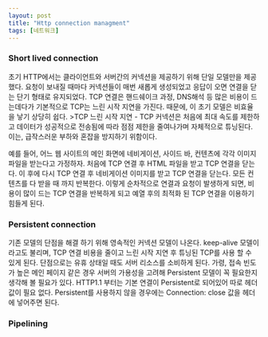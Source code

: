 ```yaml
---
layout: post
title: "Http connection managment"
tags: [네트워크]
---
```


<h3>Short lived connection</h3>
초기 HTTP에서는 클라이언트와 서버간의 커넥션을 제공하기 위해 단일 모델만을 제공했다. 요청이 보내질 때마다 커넥션들이 매번 새롭게 생성되었고 응답이 오면 연결을 닫는 단기 형태로 유지되었다.
TCP 연결은 핸드쉐이크 과정, DNS해석 등 많은 비용이 드는데다가 기본적으로 TCP는 느린 시작 지연을 가진다. 때문에, 이 초기 모델은 비효율을 낳기 상당히 쉽다.
>TCP 느린 시작 지연 - TCP 커넥션은 처음에 최대 속도를 제한하고 데이터가 성공적으로 전송됨에 따라 점점 제한을 줄여나가며 자체적으로 튜닝된다. 이는, 급작스러운 부하와 혼잡을 방지하기 위함이다.

예를 들어, 어느 웹 사이트의 메인 화면에 네비게이션, 사이드 바, 컨텐츠에 각각 이미지 파일을 받는다고 가정하자.
처음에 TCP 연결 후 HTML 파일을 받고 TCP 연결을 닫는다. 이 후에 다시 TCP 연결 후 네비게이션 이미지를 받고 TCP 연결을 닫는다. 모든 컨텐츠를 다 받을 때 까지 반복한다.
이렇게 순차적으로 연결과 요청이 발생하게 되면, 비용이 많이 드는 TCP 연결을 반복하게 되고 예열 후의 최적화 된 TCP 연결을 이용하기 힘들게 된다.


<h3>Persistent connection</h3>
기존 모델의 단점을 해결 하기 위해 영속적인 커넥션 모델이 나온다. keep-alive 모델이라고도 불리며, TCP 연결 비용을 줄이고 느린 시작 지연 후 튜닝된 TCP를 사용 할 수 있게 된다.
단점으로는 유휴 상태일 때도 서버 리소스를 소비하게 된다. 가령, 접속 빈도가 높은 메인 페이지 같은 경우 서버의 가용성을 고려해 Persistent 모델이 꼭 필요한지 생각해 볼 필요가 있다.
HTTP1.1 부터는 기본 연결이 Persistent로 되어있어 따로 헤더 값이 필요 없다. Persistent를 사용하지 않을 경우에는 <string>Connection: close</string> 값을 헤더에 넣어주면 된다.


<h3>Pipelining</h3>

